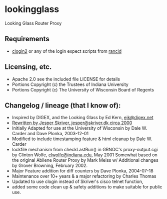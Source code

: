 # lookingglass
Looking Glass Router Proxy

## Requirements
- [clogin2](https://github.com/dwcarder/clogin2) or any of the login expect scripts from [rancid](http://www.shrubbery.net/rancid/)

## Licensing, etc.
- Apache 2.0 see the included file LICENSE for details
- Portions Copyright (c) the Trustees of Indiana University
- Portions Copyright (c) The University of Wisconsin Board of Regents

## Changelog / lineage (that I know of):
- Inspired by DIGEX, and the Looking Glass by Ed Kern, ejk@digex.net
- [Rewritten by Jesper Skriver, jesper@skriver.dk circa 2000](http://www.nanog.org/mailinglist/mailarchives/old_archive/2000-11/msg00551.html)
- Initially Adapted for use at the University of Wisconsin by Dale W. Carder and Dave Plonka, 2003-12-01
- Modified to include timestamping feature & html cleanup by Dale W. Carder
- lockfile mechanism from checkLastRun() in GRNOC's proxy-output.cgi by Clinton Wolfe, clwolfe@indiana.edu, May 2001 Somewhat based on the original Abilene Router Proxy by Mark Meiss w/ Additional changes by Grover Browning, February 2002.
- Major Feature addition for diff counters by Dave Plonka, 2004-07-18
- Maintenance over 10+ years & a major refactoring by Charles Thomas
- Updated to use clogin instead of Skriver's cisco telnet function, 
- added some code clean up & safety additions to make suitable for public use.


